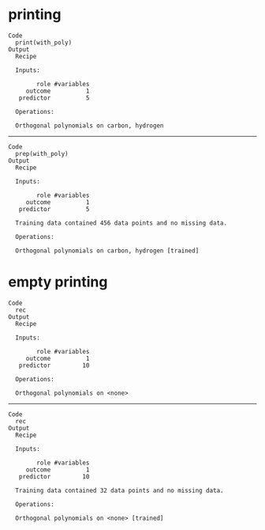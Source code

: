 # printing

    Code
      print(with_poly)
    Output
      Recipe
      
      Inputs:
      
            role #variables
         outcome          1
       predictor          5
      
      Operations:
      
      Orthogonal polynomials on carbon, hydrogen

---

    Code
      prep(with_poly)
    Output
      Recipe
      
      Inputs:
      
            role #variables
         outcome          1
       predictor          5
      
      Training data contained 456 data points and no missing data.
      
      Operations:
      
      Orthogonal polynomials on carbon, hydrogen [trained]

# empty printing

    Code
      rec
    Output
      Recipe
      
      Inputs:
      
            role #variables
         outcome          1
       predictor         10
      
      Operations:
      
      Orthogonal polynomials on <none>

---

    Code
      rec
    Output
      Recipe
      
      Inputs:
      
            role #variables
         outcome          1
       predictor         10
      
      Training data contained 32 data points and no missing data.
      
      Operations:
      
      Orthogonal polynomials on <none> [trained]

